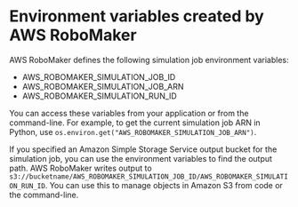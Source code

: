 # Environment variables created by AWS RoboMaker<a name="simulation-job-envvars"></a>

AWS RoboMaker defines the following simulation job environment variables:
+ AWS\_ROBOMAKER\_SIMULATION\_JOB\_ID
+ AWS\_ROBOMAKER\_SIMULATION\_JOB\_ARN
+ AWS\_ROBOMAKER\_SIMULATION\_RUN\_ID

You can access these variables from your application or from the command\-line\. For example, to get the current simulation job ARN in Python, use `os.environ.get("AWS_ROBOMAKER_SIMULATION_JOB_ARN")`\. 

If you specified an Amazon Simple Storage Service output bucket for the simulation job, you can use the environment variables to find the output path\. AWS RoboMaker writes output to `s3://bucketname/AWS_ROBOMAKER_SIMULATION_JOB_ID/AWS_ROBOMAKER_SIMULATION_RUN_ID`\. You can use this to manage objects in Amazon S3 from code or the command\-line\. 